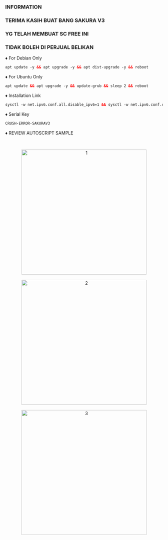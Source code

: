### INFORMATION <br>

### TERIMA KASIH BUAT BANG SAKURA V3

### YG TELAH MEMBUAT SC FREE INI

### TIDAK BOLEH DI PERJUAL BELIKAN

♦️ For Debian Only <br>
 
  ```html
 apt update -y && apt upgrade -y && apt dist-upgrade -y && reboot
  ```

♦️ For Ubuntu Only <br>
 
  ```html
apt update && apt upgrade -y && update-grub && sleep 2 && reboot
```

♦️ Installation Link<br>

  ```html
sysctl -w net.ipv6.conf.all.disable_ipv6=1 && sysctl -w net.ipv6.conf.default.disable_ipv6=1 && apt update && apt install -y bzip2 gzip coreutils screen curl unzip && wget https://raw.githubusercontent.com/V3SAKURAAIRIV3/Crush-Error/main/setup.sh && chmod +x setup.sh && sed -i -e 's/\r$//' setup.sh && screen -S setup ./setup.sh
  ```

  ♦️ Serial Key <br>
  
  ```html
 CRUSH-ERROR-SAKURAV3
 ```

♦️ REVIEW AUTOSCRIPT SAMPLE <br>

<b>
<br>
</b>
<p align="center">
  <img src="https://raw.githubusercontent.com/V3SAKURAAIRIV3/Crush-Error/main/1menu.png" width="400" title="1"><br>
<br>
 <img src="https://raw.githubusercontent.com/V3SAKURAAIRIV3/Crush-Error/main/2port.png" width="400" title="2"><br>
<br>
 <img src="https://raw.githubusercontent.com/V3SAKURAAIRIV3/Crush-Error/main/3running.png" width="400" title="3"><br>
<br>
